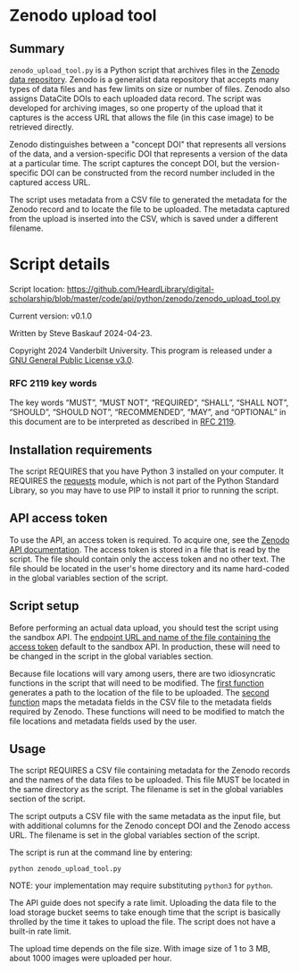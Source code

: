 # Zenodo upload tool

## Summary

`zenodo_upload_tool.py` is a Python script that archives files in the [Zenodo data repository](https://zenodo.org/). Zenodo is a generalist data repository that accepts many types of data files and has few limits on size or number of files. Zenodo also assigns DataCite DOIs to each uploaded data record. The script was developed for archiving images, so one property of the upload that it captures is the access URL that allows the file (in this case image) to be retrieved directly.

Zenodo distinguishes between a "concept DOI" that represents all versions of the data, and a version-specific DOI that represents a version of the data at a particular time. The script captures the concept DOI, but the version-specific DOI can be constructed from the record number included in the captured access URL.

The script uses metadata from a CSV file to generated the metadata for the Zenodo record and to locate the file to be uploaded. The metadata captured from the upload is inserted into the CSV, which is saved under a different filename.

# Script details

Script location: <https://github.com/HeardLibrary/digital-scholarship/blob/master/code/api/python/zenodo/zenodo_upload_tool.py>

Current version: v0.1.0

Written by Steve Baskauf 2024-04-23.

Copyright 2024 Vanderbilt University. This program is released under a [GNU General Public License v3.0](http://www.gnu.org/licenses/gpl-3.0).

### RFC 2119 key words

The key words “MUST”, “MUST NOT”, “REQUIRED”, “SHALL”, “SHALL NOT”, “SHOULD”, “SHOULD NOT”, “RECOMMENDED”, “MAY”, and “OPTIONAL” in this document are to be interpreted as described in [RFC 2119](https://tools.ietf.org/html/rfc2119).

## Installation requirements

The script REQUIRES that you have Python 3 installed on your computer. It REQUIRES the [requests](https://docs.python-requests.org/en/latest/) module, which is not part of the Python Standard Library, so you may have to use PIP to install it prior to running the script. 

## API access token

To use the API, an access token is required. To acquire one, see the [Zenodo API documentation](https://developers.zenodo.org/). The access token is stored in a file that is read by the script. The file should contain only the access token and no other text. The file should be located in the user's home directory and its name hard-coded in the global variables section of the script.

## Script setup

Before performing an actual data upload, you should test the script using the sandbox API. The [endpoint URL and name of the file containing the access token](https://github.com/HeardLibrary/digital-scholarship/blob/3f752abec1e7592605628aab6aad47121aa9ffed/code/api/python/zenodo/zenodo_upload_tool.py#L35:L41) default to the sandbox API. In production, these will need to be changed in the script in the global variables section.

Because file locations will vary among users, there are two idiosyncratic functions in the script that will need to be modified. The [first function](https://github.com/HeardLibrary/digital-scholarship/blob/3f752abec1e7592605628aab6aad47121aa9ffed/code/api/python/zenodo/zenodo_upload_tool.py#L54) generates a path to the location of the file to be uploaded. The [second function](https://github.com/HeardLibrary/digital-scholarship/blob/3f752abec1e7592605628aab6aad47121aa9ffed/code/api/python/zenodo/zenodo_upload_tool.py#L62) maps the metadata fields in the CSV file to the metadata fields required by Zenodo. These functions will need to be modified to match the file locations and metadata fields used by the user.

## Usage

The script REQUIRES a CSV file containing metadata for the Zenodo records and the names of the data files to be uploaded. This file MUST be located in the same directory as the script. The filename is set in the global variables section of the script.

The script outputs a CSV file with the same metadata as the input file, but with additional columns for the Zenodo concept DOI and the Zenodo access URL. The filename is set in the global variables section of the script.

The script is run at the command line by entering:

```
python zenodo_upload_tool.py
```

NOTE: your implementation may require substituting `python3` for `python`. 

The API guide does not specify a rate limit. Uploading the data file to the load storage bucket seems to take enough time that the script is basically throlled by the time it takes to upload the file. The script does not have a built-in rate limit.

The upload time depends on the file size. With image size of 1 to 3 MB, about 1000 images were uploaded per hour.
